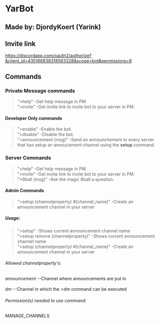 # YarBot
## Made by: DjordyKoert (Yarink)
## Invite link
https://discordapp.com/oauth2/authorize?&client_id=435166838318563328&scope=bot&permissions=8

## Commands
### Private Message commands
>">help" -Get help message in PM. <br />
>">invite" -Get invite link to invite bot to your server in PM. <br />
#### Developer Only commands
>">enable" -Enable the bot. <br />
>">disable" -Disable the bot. <br />
>">announcement (msg)" -Send an announchement to every server that has setup an annoucement channel using the **setup** command.

### Server Commands
>">help" -Get help message in PM. <br />
>">invite" -Get invite link to invite bot to your server in PM. <br />
>">8ball (msg)" -Ask the magic 8ball a question. <br />
#### Admin Commands
>">setup (channelproperty) #(channel_name)" -Create an announcement channel in your server
##### Usage:
>">setup" -Shows current announcement channel name <br />
>">setup remove (channelproperty)" -Shows current announcement channel name <br />
>">setup (channelproperty) #(channel_name)" -Create an announcement channel in your server 
###### Allowed channelproperty's:
*announcement* --Channel where announcements are put in<br />   
*dm* --Channel in which the >dm command can be executed
###### Permission(s) needed to use command:
MANAGE_CHANNELS
